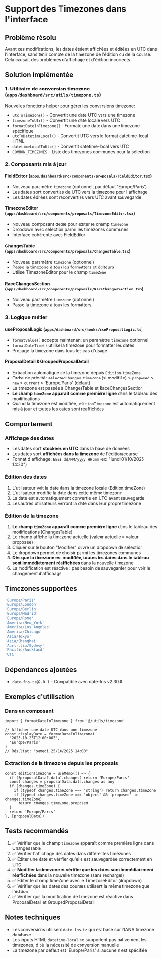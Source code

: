 # Support des Timezones dans l'interface

## Problème résolu

Avant ces modifications, les dates étaient affichées et éditées en UTC dans l'interface, sans tenir compte de la timezone de l'édition ou de la course. Cela causait des problèmes d'affichage et d'édition incorrects.

## Solution implémentée

### 1. Utilitaire de conversion timezone (`apps/dashboard/src/utils/timezone.ts`)

Nouvelles fonctions helper pour gérer les conversions timezone:
- `utcToTimezone()` - Convertit une date UTC vers une timezone
- `timezoneToUtc()` - Convertit une date locale vers UTC
- `formatDateInTimezone()` - Formate une date dans une timezone spécifique
- `utcToDatetimeLocal()` - Convertit UTC vers le format datetime-local HTML
- `datetimeLocalToUtc()` - Convertit datetime-local vers UTC
- `COMMON_TIMEZONES` - Liste des timezones communes pour la sélection

### 2. Composants mis à jour

#### FieldEditor (`apps/dashboard/src/components/proposals/FieldEditor.tsx`)
- Nouveau paramètre `timezone` (optionnel, par défaut 'Europe/Paris')
- Les dates sont converties de UTC vers la timezone pour l'affichage
- Les dates éditées sont reconverties vers UTC avant sauvegarde

#### TimezoneEditor (`apps/dashboard/src/components/proposals/TimezoneEditor.tsx`)
- Nouveau composant dédié pour éditer le champ `timeZone`
- Dropdown avec sélection parmi les timezones communes
- Interface cohérente avec FieldEditor

#### ChangesTable (`apps/dashboard/src/components/proposals/ChangesTable.tsx`)
- Nouveau paramètre `timezone` (optionnel)
- Passe la timezone à tous les formatters et éditeurs
- Utilise TimezoneEditor pour le champ `timeZone`

#### RaceChangesSection (`apps/dashboard/src/components/proposals/RaceChangesSection.tsx`)
- Nouveau paramètre `timezone` (optionnel)
- Passe la timezone à tous les formatters

### 3. Logique métier

#### useProposalLogic (`apps/dashboard/src/hooks/useProposalLogic.ts`)
- `formatValue()` accepte maintenant un paramètre `timezone` optionnel
- `formatDateTime()` utilise la timezone pour formatter les dates
- Propage la timezone dans tous les cas d'usage

#### ProposalDetail & GroupedProposalDetail
- Extraction automatique de la timezone depuis `Edition.timeZone`
- Ordre de priorité: `selectedChanges.timeZone` (si modifiée) > `proposed` > `new` > `current` > 'Europe/Paris' (défaut)
- La timezone est passée à ChangesTable et RaceChangesSection
- **Le champ `timeZone` apparaît comme première ligne** dans le tableau des modifications
- Quand la timezone est modifiée, `editionTimezone` est automatiquement mis à jour et toutes les dates sont réaffichées

## Comportement

### Affichage des dates
- Les dates sont **stockées en UTC** dans la base de données
- Les dates sont **affichées dans la timezone** de l'édition/course
- Format d'affichage: `EEEE dd/MM/yyyy HH:mm` (ex: "lundi 01/10/2025 14:30")

### Édition des dates
1. L'utilisateur voit la date dans la timezone locale (Edition.timeZone)
2. L'utilisateur modifie la date dans cette même timezone
3. La date est automatiquement convertie en UTC avant sauvegarde
4. Les autres utilisateurs verront la date dans leur propre timezone

### Édition de la timezone
1. **Le champ `timeZone` apparaît comme première ligne** dans le tableau des modifications (ChangesTable)
2. Le champ affiche la timezone actuelle (valeur actuelle = valeur proposée)
3. Cliquer sur le bouton "Modifier" ouvre un dropdown de sélection
4. Le dropdown permet de choisir parmi les timezones communes
5. **Dès que la timezone est modifiée, toutes les dates dans le tableau sont immédiatement réaffichées** dans la nouvelle timezone
6. La modification est réactive : pas besoin de sauvegarder pour voir le changement d'affichage

## Timezones supportées

```typescript
'Europe/Paris'
'Europe/London'
'Europe/Berlin'
'Europe/Madrid'
'Europe/Rome'
'America/New_York'
'America/Los_Angeles'
'America/Chicago'
'Asia/Tokyo'
'Asia/Shanghai'
'Australia/Sydney'
'Pacific/Auckland'
'UTC'
```

## Dépendances ajoutées

- `date-fns-tz@2.0.1` - Compatible avec date-fns v2.30.0

## Exemples d'utilisation

### Dans un composant
```tsx
import { formatDateInTimezone } from '@/utils/timezone'

// Afficher une date UTC dans une timezone
const displayDate = formatDateInTimezone(
  '2025-10-25T12:00:00Z',
  'Europe/Paris'
)
// Résultat: "samedi 25/10/2025 14:00"
```

### Extraction de la timezone depuis les proposals
```tsx
const editionTimezone = useMemo(() => {
  if (!proposalData?.data?.changes) return 'Europe/Paris'
  const changes = proposalData.data.changes as any
  if (changes.timeZone) {
    if (typeof changes.timeZone === 'string') return changes.timeZone
    if (typeof changes.timeZone === 'object' && 'proposed' in changes.timeZone) 
      return changes.timeZone.proposed
  }
  return 'Europe/Paris'
}, [proposalData])
```

## Tests recommandés

1. ✅ Vérifier que le champ `timeZone` apparaît comme première ligne dans ChangesTable
2. ✅ Vérifier l'affichage des dates dans différentes timezones
3. ✅ Éditer une date et vérifier qu'elle est sauvegardée correctement en UTC
4. ✅ **Modifier la timezone et vérifier que les dates sont immédiatement réaffichées** dans la nouvelle timezone (sans recharger)
5. ✅ Éditer le champ timeZone avec le TimezoneEditor (dropdown)
6. ✅ Vérifier que les dates des courses utilisent la même timezone que l'édition
7. ✅ Vérifier que la modification de timezone est réactive dans ProposalDetail et GroupedProposalDetail

## Notes techniques

- Les conversions utilisent `date-fns-tz` qui est basé sur l'IANA timezone database
- Les inputs HTML `datetime-local` ne supportent pas nativement les timezones, d'où la nécessité de conversion manuelle
- La timezone par défaut est 'Europe/Paris' si aucune n'est spécifiée
